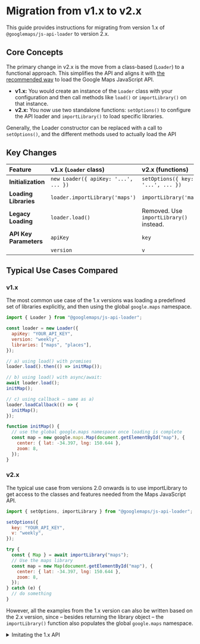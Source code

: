 # Migration from v1.x to v2.x

This guide provides instructions for migrating from version 1.x of
`@googlemaps/js-api-loader` to version 2.x.

## Core Concepts

The primary change in v2.x is the move from a class-based (`Loader`) to a
functional approach. This simplifies the API and aligns it with
[the recommended way](https://developers.google.com/maps/documentation/javascript/load-maps-js-api)
to load the Google Maps JavaScript API.

- **v1.x:** You would create an instance of the `Loader` class with your configuration and then call methods like `load()` or `importLibrary()` on that instance.
- **v2.x:** You now use two standalone functions: `setOptions()` to configure the API loader and `importLibrary()` to load specific libraries.

Generally, the Loader constructor can be replaced with a call to `setOptions()`,
and the different methods used to actually load the API

## Key Changes

| Feature                | v1.x (`Loader` class)                | v2.x (functions)                        |
| :--------------------- | :----------------------------------- | :-------------------------------------- |
| **Initialization**     | `new Loader({ apiKey: '...', ... })` | `setOptions({ key: '...', ... })`       |
| **Loading Libraries**  | `loader.importLibrary('maps')`       | `importLibrary('maps')`                 |
| **Legacy Loading**     | `loader.load()`                      | Removed. Use `importLibrary()` instead. |
| **API Key Parameters** | `apiKey`                             | `key`                                   |
|                        | `version`                            | `v`                                     |

## Typical Use Cases Compared

### v1.x

The most common use case of the 1.x versions was loading a predefined set of
libraries explicitly, and then using the global `google.maps` namespace.

```javascript
import { Loader } from "@googlemaps/js-api-loader";

const loader = new Loader({
  apiKey: "YOUR_API_KEY",
  version: "weekly",
  libraries: ["maps", "places"],
});

// a) using load() with promises
loader.load().then(() => initMap());

// b) using load() with async/await:
await loader.load();
initMap();

// c) using callback – same as a)
loader.loadCallback(() => {
  initMap();
});

function initMap() {
  // use the global google.maps namespace once loading is complete
  const map = new google.maps.Map(document.getElementById("map"), {
    center: { lat: -34.397, lng: 150.644 },
    zoom: 8,
  });
}
```

### v2.x

The typical use case from versions 2.0 onwards is to use importLibrary to get
access to the classes and features needed from the Maps JavaScript API.

```javascript
import { setOptions, importLibrary } from "@googlemaps/js-api-loader";

setOptions({
  key: "YOUR_API_KEY",
  v: "weekly",
});

try {
  const { Map } = await importLibrary("maps");
  // Use the maps library
  const map = new Map(document.getElementById("map"), {
    center: { lat: -34.397, lng: 150.644 },
    zoom: 8,
  });
} catch (e) {
  // do something
}
```

However, all the examples from the 1.x version can also be written based
on the 2.x version, since – besides returning the library object – the
`importLibrary()` function also populates the global `google.maps` namespace.

<details>
<summary>Imitating the 1.x API</summary>

```javascript
import { setOptions, importLibrary } from "@googlemaps/js-api-loader";

setOptions({
  key: "YOUR_API_KEY",
  v: "weekly",

  // Libraries can still be specified in `setOptions`. This makes sure that
  // all libraries are available when the importLibrary promise is resolved.
  libraries: ["maps", "places"],
});

// The examples from above, rewritten with v2.0:
//
// a) using promises (note: which library is imported in these cases makes
//    little difference: the libraries were specified in `setOptions` and
//    we're not using the returned value)
importLibrary("core").then(() => initMap());

// b) using load() with async/await:
await importLibrary("core");
initMap();

// c) using a callback – this is identical to a)

function initMap() {
  // Use the global google.maps namespace once loading is complete
  const map = new google.maps.Map(document.getElementById("map"), {
    center: { lat: -34.397, lng: 150.644 },
    zoom: 8,
  });
}
```
</details>
